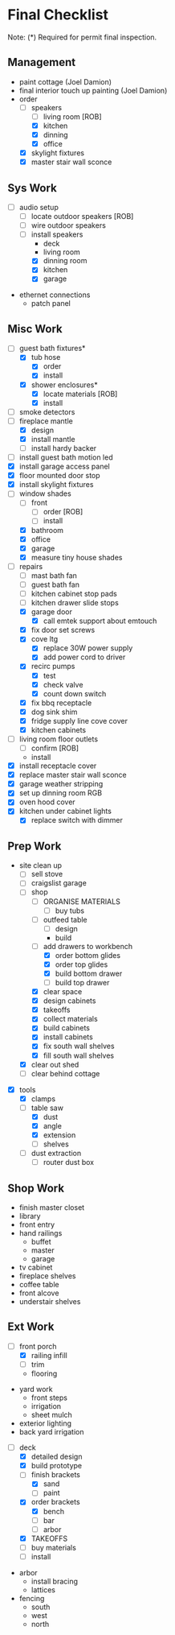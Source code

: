 # Final Checklist

Note: (*) Required for permit final inspection.

## Management

- paint cottage (Joel Damion)
- final interior touch up painting (Joel Damion)
- order
  - [ ] speakers
    - [ ] living room [ROB]
    - [x] kitchen
    - [x] dinning
    - [x] office
  - [x] skylight fixtures
  - [x] master stair wall sconce

## Sys Work

- [ ] audio setup
  - [ ] locate outdoor speakers [ROB]
  - [ ] wire outdoor speakers
  - [ ] install speakers
    - deck
    - living room
    - [x] dinning room
    - [x] kitchen
    - [x] garage
- ethernet connections
  - patch panel

## Misc Work

- [ ] guest bath fixtures*
  - [x] tub hose
    - [x] order
    - [x] install
  - [x] shower enclosures*
    - [x] locate materials [ROB]
    - [x] install
- [ ] smoke detectors
- [ ] fireplace mantle
  - [x] design
  - [x] install mantle
  - [ ] install hardy backer
- [ ] install guest bath motion led
- [x] install garage access panel
- [x] floor mounted door stop
- [x] install skylight fixtures
- [ ] window shades
  - [ ] front
    - [ ] order [ROB]
    - [ ] install
  - [x] bathroom
  - [x] office
  - [x] garage
  - [x] measure tiny house shades
- [ ] repairs
  - [ ] mast bath fan
  - [ ] guest bath fan
  - [ ] kitchen cabinet stop pads
  - [ ] kitchen drawer slide stops
  - [x] garage door
    - [x] call emtek support about emtouch
  - [x] fix door set screws
  - [x] cove ltg
    - [x] replace 30W power supply
    - [x] add power cord to driver
  - [x] recirc pumps
    - [x] test
    - [x] check valve
    - [x] count down switch
  - [x] fix bbq receptacle
  - [x] dog sink shim
  - [x] fridge supply line cove cover
  - [x] kitchen cabinets
- [ ] living room floor outlets
  - [ ] confirm [ROB] 
  - install
- [x] install receptacle cover
- [x] replace master stair wall sconce
- [x] garage weather stripping
- [x] set up dinning room RGB
- [x] oven hood cover
- [x] kitchen under cabinet lights
  - [x] replace switch with dimmer

## Prep Work

- site clean up
  - [ ] sell stove
  - [ ] craigslist garage
  - [ ] shop
    - [ ] ORGANISE MATERIALS
      - [ ] buy tubs
    - [ ] outfeed table
      - [ ] design
      - build
    - [ ] add drawers to workbench
      - [x] order bottom glides
      - [x] order top glides
      - [x] build bottom drawer
      - [ ] build top drawer
    - [x] clear space
    - [x] design cabinets
    - [x] takeoffs
    - [x] collect materials
    - [x] build cabinets
    - [x] install cabinets
    - [x] fix south wall shelves
    - [x] fill south wall shelves
  - [x] clear out shed
  - [ ] clear behind cottage
- [x] tools
  - [x] clamps
  - [ ] table saw
    - [x] dust 
    - [x] angle
    - [x] extension
    - [ ] shelves
  - [ ] dust extraction
    - [ ] router dust box

## Shop Work

- finish master closet
- library
- front entry
- hand railings
  - buffet
  - master
  - garage
- tv cabinet
- fireplace shelves
- coffee table
- front alcove
- understair shelves

## Ext Work

- [ ] front porch 
  - [x] railing infill
  - [ ] trim
  - flooring
- yard work
  - front steps
  - irrigation
  - sheet mulch
- exterior lighting
- back yard irrigation
- [ ] deck
  - [X] detailed design
  - [x] build prototype
  - [ ] finish brackets
    - [x] sand
    - [ ] paint
  - [x] order brackets
    - [x] bench
    - [ ] bar
    - [ ] arbor
  - [x] TAKEOFFS
  - [ ] buy materials
  - [ ] install
- arbor
  - install bracing
  - lattices
- fencing
  - south
  - west
  - north



